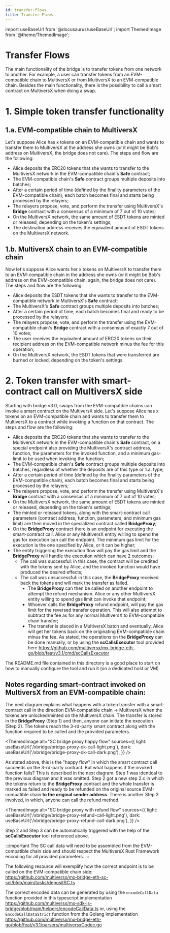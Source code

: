 ```yaml
---
id: transfer-flows
title: Transfer Flows
---
```


import useBaseUrl from '@docusaurus/useBaseUrl';
import ThemedImage from '@theme/ThemedImage';

[comment]: # (mx-abstract)

# Transfer Flows

The main functionality of the bridge is to transfer tokens from one network to another. For example, a user can transfer tokens from an EVM-compatible chain to MultiversX or from MultiversX to an EVM-compatible chain.
Besides the main functionality, there is the possibility to call a smart contract on MultiversX when doing a swap.

[comment]: # (mx-context-auto)

# 1. Simple token transfer functionality

[comment]: # (mx-context-auto)
## 1.a. EVM-compatible chain to MultiversX

Let's suppose Alice has x tokens on an EVM-compatible chain and wants to transfer them to MultiversX at the address she owns
(or it might be Bob's address on MultiversX, the bridge does not care). The steps and flow are the following:
* Alice deposits the ERC20 tokens that she wants to transfer to the MultiversX network in the EVM-compatible chain's **Safe** contract;
* The EVM-compatible chain's **Safe** contract groups multiple deposits into batches;
* After a certain period of time (defined by the finality parameters of the EVM-compatible chain), each batch becomes final and starts being processed by the relayers;
* The relayers propose, vote, and perform the transfer using MultiversX's **Bridge** contract with a consensus of a minimum of 7 out of 10 votes;
* On the MultiversX network, the same amount of ESDT tokens are minted or released, depending on the token's settings;
* The destination address receives the equivalent amount of ESDT tokens on the MultiversX network.

[comment]: # (mx-context-auto)

## 1.b. MultiversX chain to an EVM-compatible chain

Now let's suppose Alice wants her x tokens on MultiversX to transfer them to an EVM-compatible chain in the address she owns
(or it might be Bob's address on the EVM-compatible chain, again, the bridge does not care). The steps and flow are the following:

* Alice deposits the ESDT tokens that she wants to transfer to the EVM-compatible network in MultiversX's **Safe** contract;
* The MultiversX's **Safe** contract groups multiple deposits into batches;
* After a certain period of time, each batch becomes final and ready to be processed by the relayers;
* The relayers propose, vote, and perform the transfer using the EVM-compatible chain's **Bridge** contract with a consensus of exactly 7 out of 10 votes;
* The user receives the equivalent amount of ERC20 tokens on their recipient address on the EVM-compatible network minus the fee for this operation;
* On the MultiversX network, the ESDT tokens that were transferred are burned or locked, depending on the token's settings.

# 2. Token transfer with smart-contract call on MultiversX side

Starting with bridge v3.0, swaps from the EVM-compatible chains can invoke a smart contract on the MultiversX side.
Let's suppose Alice has x tokens on an EVM-compatible chain and wants to transfer them to MultiversX to a contract while invoking
a function on that contract. The steps and flow are the following:

* Alice deposits the ERC20 tokens that she wants to transfer to the MultiversX network in the EVM-compatible chain's **Safe** contract,
  on a special endpoint also providing the MultiversX's contract address, function, the parameters for the invoked function, and a minimum
  gas-limit to be used when invoking the function;
* The EVM-compatible chain's **Safe** contract groups multiple deposits into batches, regardless of whether the deposits are of this type or 1.a. type;
* After a certain period of time (defined by the finality parameters of the EVM-compatible chain), each batch becomes final and starts being processed by the relayers;
* The relayers propose, vote, and perform the transfer using MultiversX's **Bridge** contract with a consensus of a minimum of 7 out of 10 votes;
* On the MultiversX network, the same amount of ESDT tokens are minted or released, depending on the token's settings;
* The minted or released tokens, along with the smart-contract call parameters (contract address, function, parameters, and minimum gas limit) are then moved in
  the specialized contract called **BridgeProxy**;
* On the **BridgeProxy** contract there is an endpoint for executing the smart-contract call. Alice or any MultiversX entity willing to
  spend the gas for execution can call the endpoint. The minimum gas limit for the execution is the one specified by Alice, or it can be higher;
* The entity triggering the execution flow will pay the gas limit and the **BridgeProxy** will handle the execution which can have 2 outcomes:
    * The call was successful: in this case, the contract will be credited with the tokens sent by Alice, and the invoked function would have produced the desired effects;
    * The call was unsuccessful: in this case, the **BridgeProxy** received back the tokens and will mark the transfer as failed.
        * The **BridgeProxy** can then be called on another endpoint to attempt the refund mechanism. Alice or any other MultiversX entity willing
          to spend gas limit can invoke that endpoint;
        * Whoever calls the **BridgeProxy** refund endpoint, will pay the gas limit for the reversed transfer operation. This will also attempt to subtract the fee
          as for any normal MultiversX to EVM-compatible chain transfer;
        * The transfer is placed in a MultiversX batch and eventually, Alice will get her tokens back on the originating EVM-compatible chain minus the fee.
          As stated, the operations on the **BridgeProxy** can be done manually, or by using the **scCallsExecutor** tool provided here https://github.com/multiversx/mx-bridge-eth-go/blob/feat/v3.1/cmd/scCallsExecutor

The README.md file contained in this directory is a good place to start on how to manually configure the tool and run it (on a dedicated host or VM)

## Notes regarding smart-contract invoked on MultiversX from an EVM-compatible chain:

The next diagram explains what happens with a token transfer with a smart-contract call in the direction EVM-compatible chain -> MultiversX when the tokens are unlocked/minted on the MultiversX chain.
The transfer is stored in the **BridgeProxy** (Step 1) and then, anyone can initiate the execution (Step 2). The tokens reach the 3-rd-party smart contract along with the function required to be called
and the provided parameters.

<!--- source file reference: /static/xbridge/xbridge-dark/light.drawio --->
<ThemedImage
    alt="SC bridge proxy happy flow"
    sources={{
        light: useBaseUrl('/xbridge/bridge-proxy-ok-call-light.png'),
        dark: useBaseUrl('/xbridge/bridge-proxy-ok-call-dark.png'),
    }}
/>

As stated above, this is the "happy flow" in which the smart contract call succeeds on the 3-rd-party contract. But what
happens if the invoked function fails? This is described in the next diagram. Step 1 was identical to the previous diagram
and it was omitted. Step 2 got a new step 2.c in which the tokens return to the **BridgeProxy** contract and the whole transfer
is marked as failed and ready to be refunded on the original source EVM-compatible chain **to the original sender address**.
There is another Step 3 involved, in which, anyone can call the refund method.

<!--- source file reference: /static/xbridge/xbridge-dark/light.drawio --->
<ThemedImage
    alt="SC bridge proxy with refund flow"
    sources={{
        light: useBaseUrl('/xbridge/bridge-proxy-refund-call-light.png'),
        dark: useBaseUrl('/xbridge/bridge-proxy-refund-call-dark.png'),
    }}
/>

Step 2 and Step 3 can be automatically triggered with the help of the **scCallsExecutor** tool referenced above.

:::important
The SC call data will need to be assembled from the EVM-compatible chain side and should respect the MultiversX Rust Framework 
encoding for all provided parameters. 
:::

The following resource will exemplify how the correct endpoint is to be called on the EVM-compatible chain side:
https://github.com/multiversx/mx-bridge-eth-sc-sol/blob/main/tasks/depositSC.ts

The correct encoded data can be generated by using the `encodeCallData` function provided in this typescript implementation
https://github.com/multiversx/mx-sdk-js-bridge/blob/main/helpers/encodeCallData.ts
or, using the `EncodeCallDataStrict` function from the Golang implementation 
https://github.com/multiversx/mx-bridge-eth-go/blob/feat/v3.1/parsers/multiversxCodec.go
